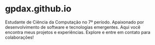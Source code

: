 # gpdax.github.io
Estudante de Ciência da Computação no 7º período. Apaixonado por desenvolvimento de software e tecnologias emergentes. Aqui você encontra meus projetos e experiências. Explore e entre em contato para colaborações!
